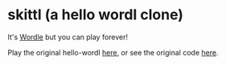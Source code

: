 # skittl (a hello wordl clone)
It's [Wordle](https://www.powerlanguage.co.uk/wordle/) but you can play forever!

Play the original hello-wordl [here](http://foldr.moe/hello-wordl/), or see the original code [here](https://github.com/lynn/hello-wordl/).
